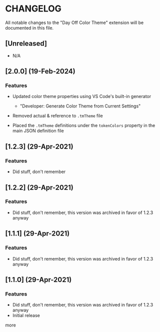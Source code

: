 # CHANGELOG

All notable changes to the "Day Off Color Theme" extension will be documented in this file.

## [Unreleased]

- N/A

## [2.0.0] (19-Feb-2024)

### Features

- Updated color theme properties using VS Code's built-in generator

  - "Developer: Generate Color Theme from Current Settings"

- Removed actual & reference to `.tmTheme` file
- Placed the `.tmTheme` definitions under the `tokenColors` property in the main JSON definition file

## [1.2.3] (29-Apr-2021)

### Features

- Did stuff, don't remember

## [1.2.2] (29-Apr-2021)

### Features

- Did stuff, don't remember, this version was archived in favor of 1.2.3 anyway

## [1.1.1] (29-Apr-2021)

### Features

- Did stuff, don't remember, this version was archived in favor of 1.2.3 anyway

## [1.1.0] (29-Apr-2021)

### Features

- Did stuff, don't remember, this version was archived in favor of 1.2.3 anyway
- Initial release

more
